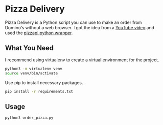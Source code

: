 # Pizza Delivery

Pizza Delivery is a Python script you can use to make an order from Domino's without a web browser. I got the idea from a [YouTube video](https://www.youtube.com/watch?v=Nxu6GlDleqA&t=403s) and used the [pizzapi python wrapper](https://github.com/gamagori/pizzapi).

## What You Need

I recommend using virtualenv to create a virtual environment for the project.

```bash
python3 -m virtualenv venv
source venv/bin/activate
```

Use pip to install necessary packages.

```bash
pip install -r requirements.txt
```

## Usage

```bash
python3 order_pizza.py
```
